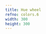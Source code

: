 ```yaml
---
title: Hue wheel
refno: colors.6
width: 300
height: 300
---
```


<script>
function setup() {
  canvas = createCanvas(300, 300);
  background(255);
  translate(width/2,height/2)
  for (i = 0; i<360; i++){
    c = color('hsl('+i+', 100%, 50%)');
    stroke(c)
    rotate(radians(1));
    line(30,0,70,0);
  }
}

</script>
